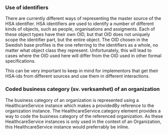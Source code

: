 ### Use of identifiers
There are currently different ways of representing the master source of the HSA identifier. HSA identifiers are used to identify a number of different kinds of objects, such as people, organisations and assigments. Each of these object types have their own OID, but that OID does not uniquely scope the identifier part, but the entire object. The OID chosen in the Swedish base profiles is the one referring to the identifiers as a whole, no matter what object class they represent. Unfortunately, this will lead to cases where the OID used here will differ from the OID used in other formal specifications.

This can be very important to keep in mind for implementors that get their HSA-ids from different sources and use them in different interactions.

### Coded business category (sv. verksamhet) of an organization
The business category of an organization is represented using a HealthcareService instance which makes a providedBy reference to the organization instance. The HealthcareService.category element provides a way to code the business category of the referenced organization. As these HealthcareService instances is only used in the context of an Organization, this HealthcareService instance would preferrably be inline.
